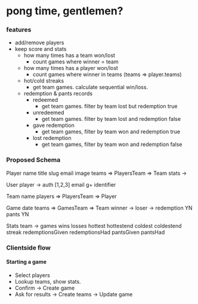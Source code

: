 # pong time, gentlemen?

### features

* add/remove players
* keep score and stats
    * how many times has a team won/lost
        * count games where winner = team
    * how many times has a player won/lost
        * count games where winner in teams (teams => player.teams)
    * hot/cold streaks
        * get team games. calculate sequential win/loss.
    * redemption & pants records
        * redeemed
            * get team games. filter by team lost but redemption true
        * unredeemed
            * get team games. filter by team lost and redemption false
        * gave redemption
            * get team games, filter by team won and redemption true
        * lost redemption
            * get team games, filter by team won and redemption false



### Proposed Schema

Player
    name
    title
    slug
    email
    image
    teams => PlayersTeam => Team
    stats ->

User
    player ->
    auth [1,2,3]
    email
    g+ identifier

Team
    name
    players => PlayersTeam => Player

Game
    date
    teams => GamesTeam => Team
    winner ->
    loser ->
    redemption YN
    pants YN

Stats
    team ->
    games
    wins
    losses
    hottest
    hottestend
    coldest
    coldestend
    streak
    redemptionsGiven
    redemptionsHad
    pantsGiven
    pantsHad



### Clientside flow

#### Starting a game

* Select players
* Lookup teams, show stats.
* Confirm -> Create game
* Ask for results -> Create teams -> Update game
